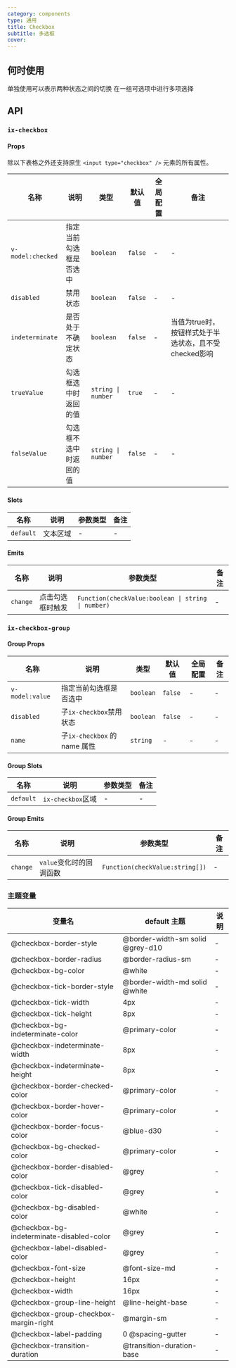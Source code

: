 ```yaml
---
category: components
type: 通用
title: Checkbox
subtitle: 多选框
cover:
---
```


## 何时使用

单独使用可以表示两种状态之间的切换
在一组可选项中进行多项选择

## API

### `ix-checkbox`

#### Props

除以下表格之外还支持原生 `<input type="checkbox" />` 元素的所有属性。

| 名称 | 说明 |  类型  | 默认值 | 全局配置 | 备注 |
| --- | --- | --- | --- | --- | --- |
| `v-model:checked` | 指定当前勾选框是否选中 |  `boolean`  | `false` | - | - |
| `disabled` | 禁用状态 |`boolean`| `false` | - | - |
| `indeterminate` | 是否处于不确定状态 | `boolean` | `false`| - | 当值为true时，按钮样式处于半选状态，且不受checked影响 |
| `trueValue` | 勾选框选中时返回的值 |  `string \| number`  | `true`| - | - |
| `falseValue` | 勾选框不选中时返回的值 | `string \| number` | `false`| - | - |

#### Slots

|名称 | 说明 | 参数类型 | 备注 |
| --- | --- | --- | --- |
|`default` | 文本区域 | - | - |

#### Emits

| 名称 | 说明 | 参数类型 | 备注 |
| --- | --- | --- | --- |
| `change` | 点击勾选框时触发 | `Function(checkValue:boolean \| string \| number)` | - |

### `ix-checkbox-group`

#### Group Props

| 名称 | 说明 | 类型  | 默认值 | 全局配置 | 备注 |
| --- | --- | --- | --- | --- | --- |
| `v-model:value` | 指定当前勾选框是否选中 |  `boolean`  | `false` | - | - |
| `disabled` | 子`ix-checkbox`禁用状态 | `boolean` | `false` | - |- |
| `name` | 子`ix-checkbox` 的 name 属性 | `string` | - | - |- |

#### Group Slots

|名称 | 说明 | 参数类型 | 备注 |
| --- | --- | --- | --- |
|`default` | `ix-checkbox`区域 | - | - |

#### Group Emits

| 名称 | 说明 | 参数类型 | 备注 |
| --- | --- | --- | --- |
| `change` | `value`变化时的回调函数 | `Function(checkValue:string[])` | - |

### 主题变量

| 变量名 | default 主题| 说明 |
| --- | --- | --- |
|@checkbox-border-style| @border-width-sm solid @grey-d10|-|
|@checkbox-border-radius| @border-radius-sm|-|
|@checkbox-bg-color| @white|-|
|@checkbox-tick-border-style| @border-width-md solid @white|-|
|@checkbox-tick-width| 4px|-|
|@checkbox-tick-height| 8px|-|
|@checkbox-bg-indeterminate-color| @primary-color|-|
|@checkbox-indeterminate-width| 8px|-|
|@checkbox-indeterminate-height| 8px|-|
|@checkbox-border-checked-color| @primary-color|-|
|@checkbox-border-hover-color| @primary-color|-|
|@checkbox-border-focus-color| @blue-d30|-|
|@checkbox-bg-checked-color| @primary-color|-|
|@checkbox-border-disabled-color| @grey|-|
|@checkbox-tick-disabled-color| @grey|-|
|@checkbox-bg-disabled-color| @white|-|
|@checkbox-bg-indeterminate-disabled-color| @grey|-|
|@checkbox-label-disabled-color| @grey|-|
|@checkbox-font-size| @font-size-md|-|
|@checkbox-height| 16px|-|
|@checkbox-width| 16px|-|
|@checkbox-group-line-height| @line-height-base|-|
|@checkbox-group-checkbox-margin-right| @margin-sm|-|
|@checkbox-label-padding| 0 @spacing-gutter|-|
|@checkbox-transition-duration| @transition-duration-base|-|
